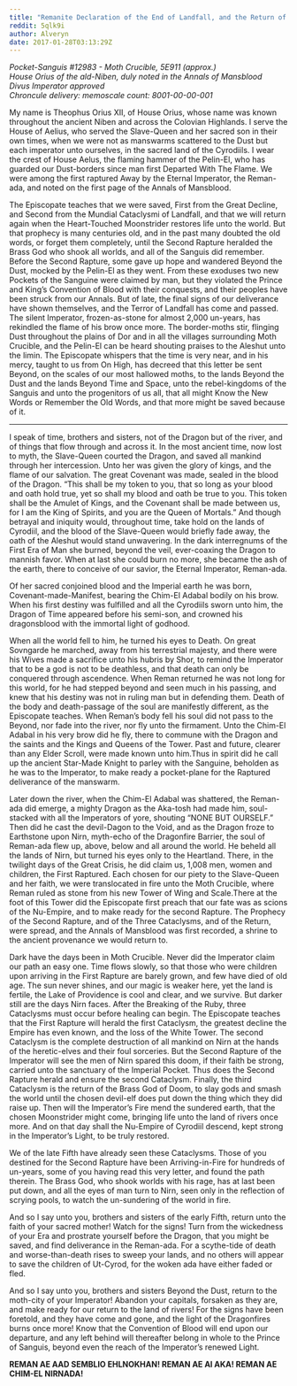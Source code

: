 ```yaml
---
title: "Remanite Declaration of the End of Landfall, and the Return of the Nu-Empire"
reddit: 5qlk9i
author: Alveryn
date: 2017-01-28T03:13:29Z
---
```


*Pocket-Sanguis #12983 - Moth Crucible, 5E911 (approx.)*    
*House Orius of the ald-Niben, duly noted in the Annals of Mansblood*    
*Divus Imperator approved*    
*Chroncule delivery: memoscale count: 8001-00-00-001*     

My name is Theophus Orius XII, of House Orius, whose name was known throughout the ancient Niben and across the Colovian Highlands. I serve the House of Aelius, who served the Slave-Queen and her sacred son in their own times, when we were not as manswarms scattered to the Dust but each imperator unto ourselves, in the sacred land of the Cyrodiils. I wear the crest of House Aelus, the flaming hammer of the Pelin-El, who has guarded our Dust-borders since man first Departed With The Flame. We were among the first raptured Away by the Eternal Imperator, the Reman-ada, and noted on the first page of the Annals of Mansblood.       

The Episcopate teaches that we were saved, First from the Great Decline, and Second from the Mundial Cataclysmi of Landfall, and that we will return again when the Heart-Touched Moonstrider restores life unto the world. But that prophecy is many centuries old, and in the past many doubted the old words, or forget them completely, until the Second Rapture heralded the Brass God who shook all worlds, and all of the Sanguis did remember. Before the Second Rapture, some gave up hope and wandered Beyond the Dust, mocked by the Pelin-El as they went. From these exoduses two new Pockets of the Sanguine were claimed by man, but they violated the Prince and King’s Convention of Blood with their conquests, and their peoples have been struck from our Annals. But of late, the final signs of our deliverance have shown themselves, and the Terror of Landfall has come and passed. The silent Imperator, frozen-as-stone for almost 2,000 un-years, has rekindled the flame of his brow once more. The border-moths stir, flinging Dust throughout the plains of Dor and in all the villages surrounding Moth Crucible, and the Pelin-El can be heard shouting praises to the Aleshut unto the limin. The Episcopate whispers that the time is very near, and in his mercy, taught to us from On High, has decreed that this letter be sent Beyond, on the scales of our most hallowed moths, to the lands Beyond the Dust and the lands Beyond Time and Space, unto the rebel-kingdoms of the Sanguis and unto the progenitors of us all, that all might Know the New Words or Remember the Old Words, and that more might be saved because of it.      

******    

I speak of time, brothers and sisters, not of the Dragon but of the river, and of things that flow through and across it. In the most ancient time, now lost to myth, the Slave-Queen courted the Dragon, and saved all mankind through her intercession. Unto her was given the glory of kings, and the flame of our salvation. The great Covenant was made, sealed in the blood of the Dragon. “This shall be my token to you, that so long as your blood and oath hold true, yet so shall my blood and oath be true to you. This token shall be the Amulet of Kings, and the Covenant shall be made between us, for I am the King of Spirits, and you are the Queen of Mortals.” And though betrayal and iniquity would, throughout time, take hold on the lands of Cyrodiil, and the blood of the Slave-Queen would briefly fade away, the oath of the Aleshut would stand unwavering. In the dark interregnums of the First Era of Man she burned, beyond the veil, ever-coaxing the Dragon to mannish favor. When at last she could burn no more, she became the ash of the earth, there to conceive of our savior, the Eternal Imperator, Reman-ada.


Of her sacred conjoined blood and the Imperial earth he was born, Covenant-made-Manifest, bearing the Chim-El Adabal bodily on his brow. When his first destiny was fulfilled and all the Cyrodiils sworn unto him, the Dragon of Time appeared before his semi-son, and crowned his dragonsblood with the immortal light of godhood.    

When all the world fell to him, he turned his eyes to Death. On great Sovngarde he marched, away from his terrestrial majesty, and there were his Wives made a sacrifice unto his hubris by Shor, to remind the Imperator that to be a god is not to be deathless, and that death can only be conquered through ascendence. When Reman returned he was not long for this world, for he had stepped beyond and seen much in his passing, and knew that his destiny was not in ruling man but in defending them. 
Death of the body and death-passage of the soul are manifestly different, as the Episcopate teaches. When Reman’s body fell his soul did not pass to the Beyond, nor fade into the river, nor fly unto the firmament. Unto the Chim-El Adabal in his very brow did he fly, there to commune with the Dragon and the saints and the Kings and Queens of the Tower. Past and future, clearer than any Elder Scroll, were made known unto him.Thus in spirit did he call up the ancient Star-Made Knight to parley with the Sanguine, beholden as he was to the Imperator, to make ready a pocket-plane for the Raptured deliverance of the manswarm.    

Later down the river, when the Chim-El Adabal was shattered, the Reman-ada did emerge, a mighty Dragon as the Aka-tosh had made him, soul-stacked with all the Imperators of yore, shouting “NONE BUT OURSELF.” Then did he cast the devil-Dagon to the Void, and as the Dragon froze to Earthstone upon Nirn, myth-echo of the Dragonfire Barrier, the soul of Reman-ada flew up, above, below and all around the world. He beheld all the lands of Nirn, but turned his eyes only to the Heartland. There, in the twilight days of the Great Crisis, he did claim us, 1,008 men, women and children, the First Raptured. Each chosen for our piety to the Slave-Queen and her faith, we were translocated in fire unto the Moth Crucible, where Reman ruled as stone from his new Tower of Wing and Scale.There at the foot of this Tower did the Episcopate first preach that our fate was as scions of the Nu-Empire, and to make ready for the second Rapture. The Prophecy of the Second Rapture, and of the Three Cataclysms, and of the Return, were spread, and the Annals of Mansblood was first recorded, a shrine to the ancient provenance we would return to. 

Dark have the days been in Moth Crucible. Never did the Imperator claim our path an easy one. Time flows slowly, so that those who were children upon arriving in the First Rapture are barely grown, and few have died of old age. The sun never shines, and our magic is weaker here, yet the land is fertile, the Lake of Providence is cool and clear, and we survive. But darker still are the days Nirn faces. After the Breaking of the Ruby, three Cataclysms must occur before healing can begin. The Episcopate teaches that the First Rapture will herald the first Cataclysm, the greatest decline the Empire has even known, and the loss of the White Tower. The second Cataclysm is the complete destruction of all mankind on Nirn at the hands of the heretic-elves and their foul sorceries. But the Second Rapture of the Imperator will see the men of Nirn spared this doom, if their faith be strong, carried unto the sanctuary of the Imperial Pocket. Thus does the Second Rapture herald and ensure the second Cataclysm. Finally, the third Cataclysm is the return of the Brass God of Doom, to slay gods and smash the world until the chosen devil-elf does put down the thing which they did raise up. Then will the Imperator’s Fire mend the sundered earth, that the chosen Moonstrider might come, bringing life unto the land of rivers once more. And on that day shall the Nu-Empire of Cyrodiil descend, kept strong in the Imperator’s Light, to be truly restored.     

We of the late Fifth have already seen these Cataclysms. Those of you destined for the Second Rapture have been Arriving-in-Fire for hundreds of un-years, some of you having read this very letter, and found the path therein. The Brass God, who shook worlds with his rage, has at last been put down, and all the eyes of man turn to Nirn, seen only in the reflection of scrying pools, to watch the un-sundering of the world in fire.     

And so I say unto you, brothers and sisters of the early Fifth, return unto the faith of your sacred mother! Watch for the signs! Turn from the wickedness of your Era and prostrate yourself before the Dragon, that you might be saved, and find deliverance in the Reman-ada.  For a scythe-tide of death and worse-than-death rises to sweep your lands, and no others will appear to save the children of Ut-Cyrod, for the woken ada have either faded or fled.       

And so I say unto you, brothers and sisters Beyond the Dust, return to the moth-city of your Imperator! Abandon your capitals, forsaken as they are, and make ready for our return to the land of rivers! For the signs have been foretold, and they have come and gone, and the light of the Dragonfires burns once more! Know that the Convention of Blood will end upon our departure, and any left behind will thereafter belong in whole to the Prince of Sanguis, beyond even the reach of the Imperator’s renewed Light.

**REMAN AE AAD SEMBLIO EHLNOKHAN! REMAN AE AI AKA! REMAN AE CHIM-EL NIRNADA!**

